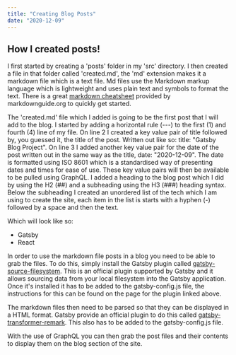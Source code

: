 ```yaml
---
title: "Creating Blog Posts"
date: "2020-12-09"
---
```


## How I created posts!

I first started by creating a 'posts' folder in my 'src' directory.
I then created a file in that folder called 'created.md', the 'md' extension makes it a markdown file which is a text file.
Md files use the Markdown markup language which is lightweight and uses plain text and symbols to format the text.
There is a great [markdown cheatsheet](https://www.markdownguide.org/cheat-sheet/) provided by markdownguide.org to quickly get started.

The 'created.md' file which I added is going to be the first post that I will add to the blog.
I started by adding a horizontal rule (---) to the first (1) and fourth (4) line of my file.
On line 2 I created a key value pair of title followed by, you guessed it, the title of the post. Written out like so: title: "Gatsby Blog Project".
On line 3 I added another key value pair for the date of the post written out in the same way as the title, date: "2020-12-09".
The date is formatted using ISO 8601 which is a standardised way of presenting dates and times for ease of use.
These key value pairs will then be available to be pulled using GraphQL.
I added a heading to the blog post which I did by using the H2 (##) and a subheading using the H3 (###) heading syntax.
Below the subheading I created an unordered list of the tech which I am using to create the site, each item in the list is starts with a hyphen (-) followed by a space and then the text.

Which will look like so:

- Gatsby
- React

In order to use the markdown file posts in a blog you need to be able to grab the files.
To do this, simply install the Gatsby plugin called [gatsby-source-filesystem](https://www.gatsbyjs.com/plugins/gatsby-source-filesystem/).
This is an official plugin supported by Gatsby and it allows sourcing data from your local filesystem into the Gatsby application.
Once it's installed it has to be added to the gatsby-config.js file, the instructions for this can be found on the page for the plugin linked above.

The markdown files then need to be parsed so that they can be displayed in a HTML format.
Gatsby provide an official plugin to do this called [gatsby-transformer-remark](https://www.gatsbyjs.com/plugins/gatsby-transformer-remark/?=remark).
This also has to be added to the gatsby-config.js file.

With the use of GraphQL you can then grab the post files and their contents to display them on the blog section of the site.

